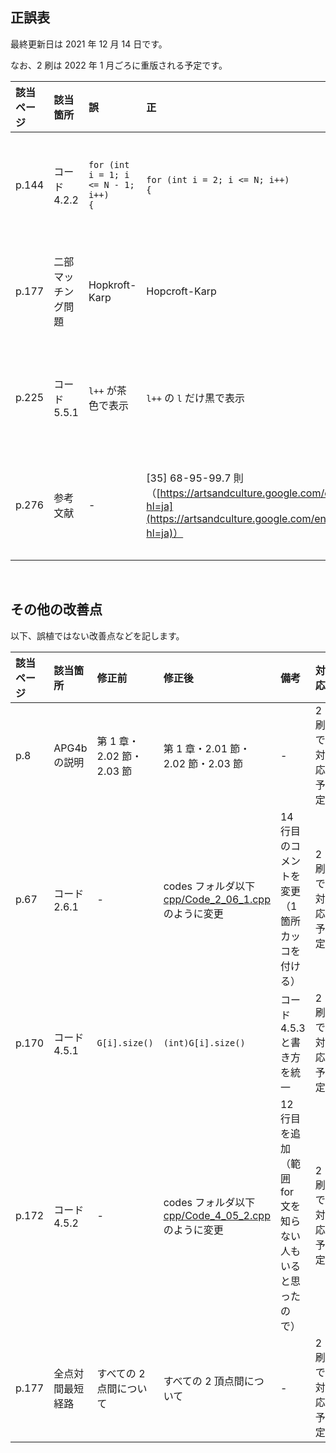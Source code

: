 ## 正誤表
最終更新日は 2021 年 12 月 14 日です。

なお、2 刷は 2022 年 1 月ごろに重版される予定です。

| **該当ページ** | **該当箇所** | **誤** | **正** | **備考** | **対応** |
|:---|:---|:---|:---|:---|:---|
| p.144 | コード 4.2.2 | <code>for (int i = 1; i <= N - 1; i++) {</code> | <code>for (int i = 2; i <= N; i++) {</code> | - | 2 刷で対応予定 |
| p.177 | 二部マッチング問題 | Hopkroft-Karp | Hopcroft-Karp | - | 2 刷で対応予定 |
| p.225 | コード 5.5.1 | <code>l++</code> が茶色で表示 | <code>l++</code> の <code>l</code> だけ黒で表示 | - | 2 刷で対応予定 |
| p.276 | 参考文献 | - | [35] 68-95-99.7 則（[https://artsandculture.google.com/entity/m02plm6g?hl=ja](https://artsandculture.google.com/entity/m02plm6g?hl=ja)）| 出典の入れ忘れ | 2 刷で対応予定 |

<br />

## その他の改善点
以下、誤植ではない改善点などを記します。

| **該当ページ** | **該当箇所** | **修正前** | **修正後** | **備考** | **対応** |
|:---|:---|:---|:---|:---|:---|
| p.8 | APG4b の説明 | 第 1 章・2.02 節・2.03 節  | 第 1 章・2.01 節・2.02 節・2.03 節 | - | 2 刷で対応予定 |
| p.67 | コード 2.6.1 | - | codes フォルダ以下 [cpp/Code_2_06_1.cpp](https://github.com/E869120/math-algorithm-book/blob/main/codes/cpp/Code_2_06_1.cpp) のように変更 | 14 行目のコメントを変更（1 箇所カッコを付ける） | 2 刷で対応予定 |
| p.170 | コード 4.5.1 | <code>G[i].size()</code> | <code>(int)G[i].size()</code> | コード 4.5.3 と書き方を統一 | 2 刷で対応予定 |
| p.172 | コード 4.5.2 | -  | codes フォルダ以下 [cpp/Code_4_05_2.cpp](https://github.com/E869120/math-algorithm-book/blob/main/codes/cpp/Code_4_05_2.cpp) のように変更 | 12 行目を追加（範囲 for 文を知らない人もいると思ったので） | 2 刷で対応予定 |
| p.177 | 全点対間最短経路 | すべての 2 点間について | すべての 2 頂点間について | - | 2 刷で対応予定 |

